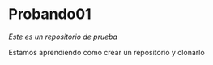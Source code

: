 # Probando01

*Este es un repositorio de prueba*

Estamos aprendiendo como crear un repositorio y clonarlo
